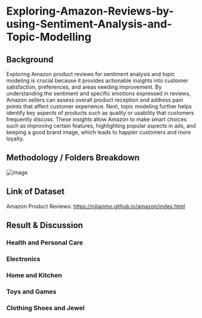 ﻿# Exploring-Amazon-Reviews-by-using-Sentiment-Analysis-and-Topic-Modelling

## Background
Exploring Amazon product reviews for sentiment analysis and topic modeling is crucial because it provides actionable insights into customer satisfaction, preferences, and areas needing improvement. By understanding the sentiment and specific emotions expressed in reviews, Amazon sellers can assess overall product reception and address pain points that affect customer experience. Next, topic modeling further helps identify key aspects of products such as quality or usability that customers frequently discuss. These insights allow Amazon to make smart choices such as improving certain features, highlighting popular aspects in ads, and keeping a good brand image, which leads to happier customers and more loyalty.

## Methodology / Folders Breakdown
![image](https://github.com/user-attachments/assets/fd1c1d39-31f2-4858-b5b9-4a69a914aa10)

## Link of Dataset
Amazon Product Reviews: https://nijianmo.github.io/amazon/index.html

## Result & Discussion
### Health and Personal Care

### Electronics

### Home and Kitchen

### Toys and Games

### Clothing Shoes and Jewel
